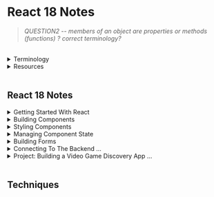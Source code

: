 # React 18 Notes

> _QUESTION2 -- members of an object are properties or methods (functions) ? correct terminology?_

<br/>

<details>

<summary> Terminology
</summary>

### Terminology

- hot module replacement (hmr)
- Minified - minimise
- Immuatable - unchangeable

  - Mutate - change
  - Mutable - changeable
    <br/>

  React - JS library for creating dyamic + interactive UI

  - Library [tool]: Tool providing specific fn-ality

- Framework [toolset] (Vue / Angular)
  - Set of tools & guidelines for building apps
- Other Libraries
  - Routing (React Router?)
  - HTTP calls
  - Managing App State (Redux)
  - Internationalistation
  - Form Validation
  - Animations
  </details>

<details>
<summary> Resources</summary>

## Resources

[Babel](https://babeljs.io/repl#?browsers=defaults%2C%20not%20ie%2011%2C%20not%20ie_mob%2011&build=&builtIns=false&corejs=3.21&spec=false&loose=false&code_lz=DwCwjAfAEgpgNnA9gAgOqIE5wCbAPTgRA&debug=false&forceAllTransforms=false&modules=false&shippedProposals=false&circleciRepo=&evaluate=false&fileSize=false&timeTravel=false&sourceType=module&lineWrap=true&presets=env%2Creact%2Cstage-2&prettier=false&targets=&version=7.21.4&externalPlugins=&assumptions=%7B%7D)

[React Hook Form](https://react-hook-form.com/get-started)

[**Markdown Best Practise**](https://www.markdownguide.org/basic-syntax#headings)
<br/>

React Dev Tools (Chrome Extension) > Components > View Source for this element / Inspect the matching DOM element
<br/>

### Principles

Separation of Concerns <br/>
_Styles / markup / logic can be in a single file_ <br/>
Specific functionality should be divided into distinct functional areas

- Modular
- Easier to
  - understand
  - maintain
  - modify
  </details>

<br/>

## React 18 Notes

<details>
<summary> Getting Started With React
</summary>

## Getting Started With React

Browser takes HTML code and creates tree-like structure called Document Object Model (DOM) - use JS to change page content

- Components help us write:

  - reusable
  - modular

  * organised code

  JSX: describe UI w/ HTML & JS

  - create dynamic content

### How React Works

Key files

> index.html <br/>
> main.tsx

<br/>

## Creating a React App

equivalent to npx

yarn create equates to a global install

```shell
npm create vite@latest
> y
> React
> TypeScript

cd [app-name]

npm i // install

code . // or open on VS code

```

## Styling Components

### Icons

[React Icons](https://react-icons.github.io/react-icons)

<br/>

</details>

<details>
<summary> Building Components
</summary>

## Building Components

```shell
npm i bootstrap@[version number]
```

import bootstrap in main.tsx

### State Vs Props

| State                     | Props                     |
| ------------------------- | ------------------------- |
| Data managed by component | Input passed to component |
| Similar to local var      | Similar to fn args        |
| Mutable                   | Immutable                 |
| Cause a re-render         | Cause a re-render         |

<br/>
</details>

<details>
<summary> Styling Components
</summary>

## Styling Components

### Vanilla CSS

_Plain CSS_

### CSS Modules

_Modules in file name_

### CSS-in-JS

_Complex, in the same file_

- Libraries
  - Styled components
  - Emotion
  - Polished

Styled components:

```shell
npm i styled-components
npm i @types/styled-components
```

import

### In-line Styles

_Can become cluttered_

### UI Libraries

- Bootstrap / Daisy UI
  - styled components
- Material UI
  - Google product design
- Chakra UI
  - React component UI built on Tailwind
- **Tailwind CSS**
  - utility-first - classes to style components

### React Icons

```shell
npm i react-icons@[latest version]
```

import

<br/>

</details>

<details>
<summary> Managing Component State
</summary>

## Managing Component State

### Understanding the State Hook

- React updates state asynchronously (in a fn block it will execute all together, console log may be run first before state is updated)
- State is stored outside components (kept in memory while component is visible, saved on re-render unlike variables)
- Hooks must be used at the top level of components (can't be nested in fns as it will affect the order of values for React to map to each useState hook)

### Choosing the state structure

- Group related variables in an object
- But avoid deeply nested objects for state > 2
- Concatenate / formlate using variables not state

### Keeping Components Pure

- Same input (props) will result in the same output (JSX), therefore React can skip re-rendering
  _QUESTION2 -- what about a dice producing random results, would that be diff??_
- Keep changes out of the render phase or put var inside component

### Strict Mode

- Developer mode (not Production) - React Strict Mode (on by default) renders each component twice to check if components are 'pure' --> same input should result in the same output
- 2nd render used to update UI in dev mode (greyed out in console)

### Updating Objects

- Treat state objects like props, immutable (read-only)
- Have to create a new object to update object state --> new object or spread operator, then update member

```typescript
const [person, setPerson] = {
    firstName: "Trevor",
    lastName: "Noah"
}

setPerson(...person, lastName: "McDonald")
```

### Updating Nested Objects

- Must spread object (shallow copy) and object inside object (deep copy)
- Hence why preffered to avoid deeply nested state object (flat is better)

```typescript
const [person, setPerson] = {
    firstName: "Trevor",
    lastName: "Noah",
    address: {
        street: "123 Sesame Street",
        state: "New York"
    }
}

setPerson(...person, address: {...person.address, town: "Chicago"})
```

### Updating Arrays

</details>

<details> 
<summary> Building Forms
</summary>

### Accessing Input Fields

> _Form.tsx_

_TODO rewrite with better understanding_
Must initialise every useRef obj w/ null
ref.current references DOM node
initial value passed will set current property
when ref created, no access to DOM node b/c React renders then DOM node created
therefore no initial value to provide
when react renders component + creates dom -> sets current property to dom node then null when removed from screen, either null or Dom must exist
no value () = undefined, lead to later issues

### Controlled Components

better for validation during typing (or can wait til the end)

> _ControlledForm.tsx_

- HTHML input fields have value prop to maintain own state

- Prevent State and input sources being out of sync: make React the source of truth.
  Set input value={stateVar}
- so that input field relies on state var value
- so that state is controlled (stored + updated in component state) by react, value no longer managed by DOM

### Managing Forms with React Hook Form

Submit handler: fn that receives data in a form

### Schema based Validation with Zod

Cube - yup

value props of input fields always return string so need to convert to desired type

### Unique ID per component instance

If you render multiple forms / fields on the page with the same name from separate components but need a unique id

```typescript
const id = useId();
```

basic QUESTION: does register need the id too? (why not)

concatenate id to label's hmtlFor and input's id
clicking on label will focus the cursor on the corresponding input

```typescript
<label htmlFor={"description" + id} className="form-label">
          Description
        </label>
        <input
          {...register("description")}
          id={"description" + id}
          type="text"
          className="form-control"
        />
```

</details>

<details>
<summary> Connecting To The Backend ...
</summary>

## Server

### Effect Hook

React Components should be pure - no side effects.
Must keep changes outside the render phase.

Side effects (nothing to do w/ returning JSX markup), changing something outside of the component

- Store data in local storage
- Call the server to fetch / save data
- Manually modify the DOM, changing state of DOM

Implementing side effects will make component impure, therefore execute code AFTER the component is rendered -> useEffect

Must be called at the top level of the component as with ref and state.
Can be called multiple times.

called after each render: local storage, DOm ele,ent, server anything that is impure - affects the DOM

### Effect Dependencies

Second argument of useEffect - Dependency Array:

- No dependency array - will execute useEffect after every render (infinite loop if updating state)
- [] React will only execute the useEffect hook once after the component's first render - never again
- [props, state var] will run everytime these change

### Effect Clean Up

Fn passed in Effect can optionally return fn for cleaning up that undo what effect was doing:

- Connect --> Disconnect
- Show modal --> Hide modal
- Fetching server data --> Abort fetch / ignore result

Developer Mode Strict Mode:
React renders each component twice, before second render.
React unmounts (removes component from the screen) hence clean up code executed

### Understanding HTTP Requests

HTTP - Hypertext Transfer Protocol: protocol for transferring data over the internet - poewrs the web

Browser --- Request---> (Web) Server <br/>
Browser <-- Response ---(Web) Server

HTTP Request / Response Structure:

- Header: Metadata
- Body: data

Response:

- HTML
- CSS
- Other resources

> Dev Tools > Network > (Filter) Fetch / XHR > <br/>
> Select request (duplication for React Strict Mode)

- Headers
  - Request URL: endpoint
  - Request Method: GET /
  - Status Code
  - Remote Address: IP address of target web server
- Response Headers
- Request Headers

- Preview: data returned from server
- Response: body of response

### Showing a Loading Indicator

```typescript
useEffect(() => {
  const controller = new AbortController();
  axios
    .get<TUsers[]>("https://jsonplaceholder.typicode.com/users", {
      // NTS: must remember array here
      signal: controller.signal,
    }) //incorrect end point to demo error;
    .then((res) => {
      // callback fn
      setUsers(res.data);
      setIsLoading(false); // React applies updates, then rerenders component so order doesn't matter here
    })
    .catch((error) => {
      if (error instanceof CanceledError) return;
      console.log(error);
      setErrors(error.message);
      setIsLoading(false);
    });
  // .finally(() => setIsLoading(false)); // QUESTION -- Mosh doesn't know why: doesn't work w/ strict mode on
  // setIsLoading(false); // can't do this here b/c calling the server is async - isn't blocking so this code will just run before waiting

  return () => controller.abort();
}, []);
```

Simulate slow network

> Inspect > Network > Throttling > Slow 3G

</details>

<details>
<summary> Project: Building a Video Game Discovery App ...
</summary>

</details>

<br/>

## Techniques
